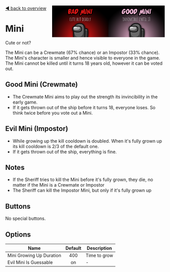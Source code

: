 [:arrow_backward: back to overview](https://github.com/laicosvk/theepicroles#roles "back to overview")
<img align="right" height="100" src="Good_Mini.png"/>
<img align="right" height="100" src="Bad_Mini.png"/>

# Mini
Cute or not?

The Mini can be a Crewmate (67% chance) or an Impostor (33% chance).
The Mini's character is smaller and hence visible to everyone in the game.
The Mini cannot be killed until it turns 18 years old, however it can be voted out.

## Good Mini (Crewmate)

- The Crewmate Mini aims to play out the strength its invincibility in the early game.
- If it gets thrown out of the ship before it turns 18, everyone loses. So think twice before you vote out a Mini.

## Evil Mini (Impostor)

- While growing up the kill cooldown is doubled. When it's fully grown up its kill cooldown is 2/3 of the default one.
- If it gets thrown out of the ship, everything is fine.

## Notes
- If the Sheriff tries to kill the Mini before it's fully grown, they die, no matter if the Mini is a Crewmate or Impostor
- The Sheriff can kill the Impostor Mini, but only if it's fully grown up

## Buttons
No special buttons.

## Options
| Name | Default | Description |
| --- | :---: | --- |
| Mini Growing Up Duration | 400 | Time to grow |
| Evil Mini Is Guessable | on | - |
